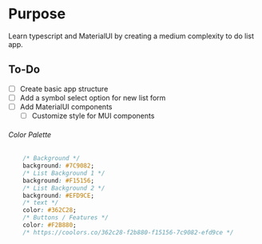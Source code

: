 # Purpose
Learn typescript and MaterialUI by creating a medium complexity to do list app.

## To-Do
- [ ] Create basic app structure
- [ ] Add a symbol select option for new list form
- [ ] Add MaterialUI components
    - [ ] Customize style for MUI components

###### Color Palette
```css
    /* Background */
    background: #7C9082;
    /* List Background 1 */
    background: #F15156;
    /* List Background 2 */
    background: #EFD9CE;
    /* text */
    color: #362C28;
    /* Buttons / Features */
    color: #F2B880;
    /* https://coolors.co/362c28-f2b880-f15156-7c9082-efd9ce */
```